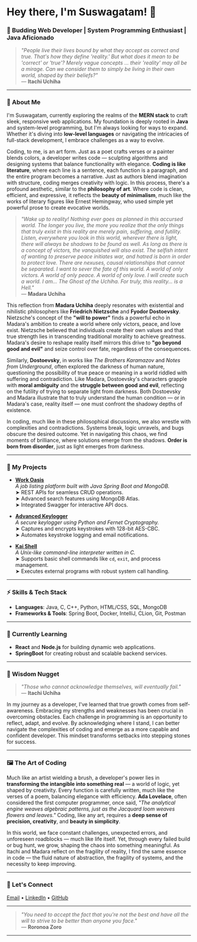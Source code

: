 # Hey there, I'm Suswagatam! 👋

### 🌱 Budding Web Developer | System Programming Enthusiast | Java Aficionado

> *"People live their lives bound by what they accept as correct and true. That's how they define 'reality.' But what does it mean to be 'correct' or 'true'? Merely vague concepts ... their 'reality' may all be a mirage. Can we consider them to simply be living in their own world, shaped by their beliefs?"*  
> — **Itachi Uchiha**

---

### 🧭 About Me

I'm Suswagatam, currently exploring the realms of the **MERN stack** to craft sleek, responsive web applications. My foundation is deeply rooted in **Java** and system-level programming, but I'm always looking for ways to expand. Whether it's diving into **low-level languages** or navigating the intricacies of full-stack development, I embrace challenges as a way to evolve.

Coding, to me, is an art form. Just as a poet crafts verses or a painter blends colors, a developer writes code — sculpting algorithms and designing systems that balance functionality with elegance. **Coding is like literature**, where each line is a sentence, each function is a paragraph, and the entire program becomes a narrative. Just as authors blend imagination with structure, coding merges creativity with logic. In this process, there's a profound aesthetic, similar to the **philosophy of art**. Where code is clean, efficient, and expressive, it reflects the **beauty of minimalism**, much like the works of literary figures like Ernest Hemingway, who used simple yet powerful prose to create evocative worlds.

> *"Wake up to reality! Nothing ever goes as planned in this accursed world. The longer you live, the more you realize that the only things that truly exist in this reality are merely pain, suffering, and futility. Listen, everywhere you look in this world, wherever there is light, there will always be shadows to be found as well. As long as there is a concept of victors, the vanquished will also exist. The selfish intent of wanting to preserve peace initiates war, and hatred is born in order to protect love. There are nexuses, causal relationships that cannot be separated. I want to sever the fate of this world. A world of only victors. A world of only peace. A world of only love. I will create such a world. I am... The Ghost of the Uchiha. For truly, this reality... is a Hell."*  
> — **Madara Uchiha**

This reflection from **Madara Uchiha** deeply resonates with existential and nihilistic philosophers like **Friedrich Nietzsche** and **Fyodor Dostoevsky**. Nietzsche's concept of the **"will to power"** finds a powerful echo in Madara's ambition to create a world where only victors, peace, and love exist. Nietzsche believed that individuals create their own values and that true strength lies in transcending traditional morality to achieve greatness. Madara's desire to reshape reality itself mirrors this drive to **"go beyond good and evil"** and seize control over fate, regardless of the consequences.

Similarly, **Dostoevsky**, in works like *The Brothers Karamazov* and *Notes from Underground*, often explored the darkness of human nature, questioning the possibility of true peace or meaning in a world riddled with suffering and contradiction. Like Madara, Dostoevsky's characters grapple with **moral ambiguity** and the **struggle between good and evil**, reflecting on the futility of trying to separate light from darkness. Both Dostoevsky and Madara illustrate that to truly understand the human condition — or in Madara's case, reality itself — one must confront the shadowy depths of existence.

In coding, much like in these philosophical discussions, we also wrestle with complexities and contradictions. Systems break, logic unravels, and bugs obscure the desired outcome. Yet in navigating this chaos, we find moments of brilliance, where solutions emerge from the shadows. **Order is born from disorder**, just as light emerges from darkness.

---

### 💼 My Projects

- **[Work Oasis](https://github.com/suswagatam-rong/work-oasis)**  
  *A job listing platform built with Java Spring Boot and MongoDB.*  
  ➤ REST APIs for seamless CRUD operations.  
  ➤ Advanced search features using MongoDB Atlas.  
  ➤ Integrated Swagger for interactive API docs.

- **[Advanced Keylogger](https://github.com/suswagatam-rong/keylogger-python/tree/main)**  
  *A secure keylogger using Python and Fernet Cryptography.*  
  ➤ Captures and encrypts keystrokes with 128-bit AES-CBC.  
  ➤ Automates keystroke logging and email notifications.

- **[Kai Shell](https://github.com/suswagatam-rong/kai-shell)**  
  *A Unix-like command-line interpreter written in C.*  
  ➤ Supports basic shell commands like `cd`, `exit`, and process management.  
  ➤ Executes external programs with robust system call handling.

---

### ⚡ Skills & Tech Stack

- **Languages**: Java, C, C++, Python, HTML/CSS, SQL, MongoDB  
- **Frameworks & Tools**: Spring Boot, Docker, IntelliJ, CLion, Git, Postman  

---

### 🌱 Currently Learning

- **React** and **Node.js** for building dynamic web applications.  
- **SpringBoot** for creating robust and scalable backend services.

---

### 🌈 Wisdom Nugget

> *"Those who cannot acknowledge themselves, will eventually fail."*  
> — **Itachi Uchiha**

In my journey as a developer, I've learned that true growth comes from self-awareness. Embracing my strengths and weaknesses has been crucial in overcoming obstacles. Each challenge in programming is an opportunity to reflect, adapt, and evolve. By acknowledging where I stand, I can better navigate the complexities of coding and emerge as a more capable and confident developer. This mindset transforms setbacks into stepping stones for success.

---

### 🖼️ The Art of Coding

Much like an artist wielding a brush, a developer's power lies in **transforming the intangible into something real** — a world of logic, yet shaped by creativity. Every function is carefully written, much like the verses of a poem, balancing elegance with efficiency. **Ada Lovelace**, often considered the first computer programmer, once said, *"The analytical engine weaves algebraic patterns, just as the Jacquard loom weaves flowers and leaves."* Coding, like any art, requires a **deep sense of precision, creativity**, and **beauty in simplicity**.

In this world, we face constant challenges, unexpected errors, and unforeseen roadblocks — much like life itself. Yet, through every failed build or bug hunt, we grow, shaping the chaos into something meaningful. As Itachi and Madara reflect on the fragility of reality, I find the same essence in code — the fluid nature of abstraction, the fragility of systems, and the necessity to keep improving.

---

### 🔗 Let's Connect

[Email](mailto:suswagatam_rong@protonmail.com) • [LinkedIn](https://www.linkedin.com/in/suswagatam-rong/) • [GitHub](http://github.com/suswagatam-rong)

---

> *"You need to accept the fact that you're not the best and have all the will to strive to be better than anyone you face."*  
> — **Roronoa Zoro**

---
